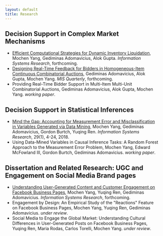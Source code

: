 ```yaml
---
layout: default
title: Research
---
```


## Decision Support in Complex Market Mechanisms

- [Efficient Computational Strategies for Dynamic Inventory Liquidation](https://papers.ssrn.com/sol3/papers.cfm?abstract_id=3251519), Mochen Yang, Gediminas Adomavicius, Alok Gupta. _Information Systems Research_, forthcoming.
- [Designing Real-Time Feedback for Bidders in Homogeneous-Item Continuous Combinatorial Auctions](https://papers.ssrn.com/sol3/papers.cfm?abstract_id=3294392), Gediminas Adomavicius, Alok Gupta, Mochen Yang. _MIS Quarterly_, forthcoming.
- Providing Real-Time Bidder Support in Multi-Item Multi-Unit Combinatorial Auctions, Gediminas Adomavicius, Alok Gupta, Mochen Yang. _working paper_.


## Decision Support in Statistical Inferences

- [Mind the Gap: Accounting for Measurement Error and Misclassification in Variables Generated via Data Mining](https://pubsonline.informs.org/doi/full/10.1287/isre.2017.0727), Mochen Yang, Gediminas Adomavicius, Gordon Burtch, Yuqing Ren. _Information Systems Research_, 29(1), 4-24, 2018.
- Using Data-Mined Variables in Causal Inference Tasks: A Random Forest Approach to the Measurement Error Problem, Mochen Yang, Edward McFowland III, Gordon Burtch, Gediminas Adomavicius. _working paper_.


## Dissertation and Related Research: UGC and Engagement on Social Media Brand pages

- [Understanding User-Generated Content and Customer Engagement on Facebook Business Pages](https://papers.ssrn.com/sol3/papers.cfm?abstract_id=3260294), Mochen Yang, Yuqing Ren, Gediminas Adomavicius. _Information Systems Research_, forthcoming.
- Engagement by Design: An Empirical Study of the "Reactions" Feature on Facebook Business Pages, Mochen Yang, Yuqing Ren, Gediminas Adomavicius. _under review_.
- Social Media to Engage the Global Market: Understanding Cultural Differences in User-Generated Posts on Facebook Business Pages, Yuqing Ren, Maria Rodas, Carlos Torelli, Mochen Yang. _under review_.